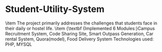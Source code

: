 # Student-Utility-System
\item The project primarily addresses the challenges that students face in their daily or hostel life. \item {\textbf {Implemented 6 Modules:}Campus Recruitment System, Code Sharing Site, Smart Outpass Generation, Car rental System, Quora(model), Food Delivery System Technologies used: PHP, MYSQL

